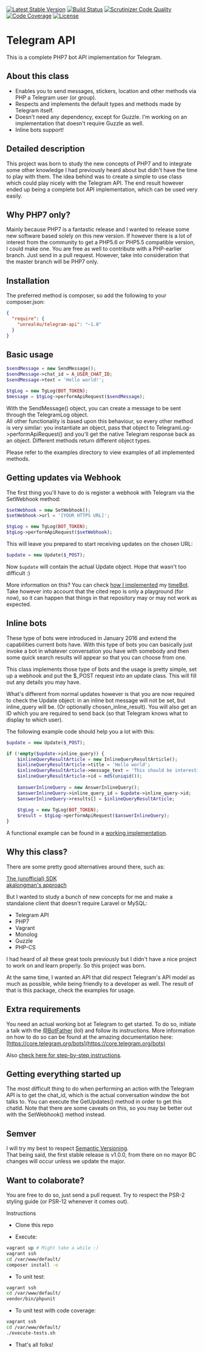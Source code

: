 [![Latest Stable Version](https://poser.pugx.org/unreal4u/telegram-api/v/stable)](https://packagist.org/packages/unreal4u/telegram-api)
[![Build Status](https://travis-ci.org/unreal4u/telegram-api.svg)](https://travis-ci.org/unreal4u/telegram-api)
[![Scrutinizer Code Quality](https://scrutinizer-ci.com/g/unreal4u/telegram-api/badges/quality-score.png?b=master)](https://scrutinizer-ci.com/g/unreal4u/telegram-api/?branch=master)
[![Code Coverage](https://scrutinizer-ci.com/g/unreal4u/telegram-api/badges/coverage.png?b=master)](https://scrutinizer-ci.com/g/unreal4u/telegram-api/?branch=master)
[![License](https://poser.pugx.org/unreal4u/telegram-api/license)](https://packagist.org/packages/unreal4u/telegram-api)

Telegram API 
======

This is a complete PHP7 bot API implementation for Telegram.

About this class
--------

* Enables you to send messages, stickers, location and other methods via PHP a Telegram user (or group).
* Respects and implements the default types and methods made by Telegram itself.
* Doesn't need any dependency, except for Guzzle. I'm working on an implementation that doesn't require Guzzle as well.
* Inline bots support!

Detailed description
---------

This project was born to study the new concepts of PHP7 and to integrate some other knowledge I had previously heard
about but didn't have the time to play with them. The idea behind was to create a simple to use class which could
play nicely with the Telegram API. The end result however ended up being a complete bot API implementation, which can be
used very easily.

Why PHP7 only?
----------

Mainly because PHP7 is a fantastic release and I wanted to release some new software based solely on this new version. 
If however there is a lot of interest from the community to get a PHP5.6 or PHP5.5 compatible version, I could make one.
You are free as well to contribute with a PHP-earlier branch. Just send in a pull request. However, take into 
consideration that the master branch will be PHP7 only.

Installation
----------

The preferred method is composer, so add the following to your composer.json:

```json
{
  "require": {
    "unreal4u/telegram-api": "~1.0"
  }
}
```

Basic usage
----------

```php
$sendMessage = new SendMessage();
$sendMessage->chat_id = A_USER_CHAT_ID;
$sendMessage->text = 'Hello world!';

$tgLog = new TgLog(BOT_TOKEN);
$message = $tgLog->performApiRequest($sendMessage);
```

With the SendMessage() object, you can create a message to be sent through the TelegramLog object.  
All other functionality is based upon this behaviour, so every other method is very similar: you instantiate an object, 
pass that object to TelegramLog->performApiRequest() and you'll get the native Telegram response back as an object. 
Different methods return different object types. 

Please refer to the examples directory to view examples of all implemented methods.

Getting updates via Webhook
---------

The first thing you'll have to do is register a webhook with Telegram via the SetWebhook method:

```php
$setWebhook = new SetWebhook();
$setWebhook->url = '[YOUR HTTPS URL]';

$tgLog = new TgLog(BOT_TOKEN);
$tgLog->performApiRequest($setWebhook);
```

This will leave you prepared to start receiving updates on the chosen URL: 

```php
$update = new Update($_POST);
```

Now <code>$update</code> will contain the actual Update object. Hope that wasn't too difficult :)

More information on this? You can check [how I implemented](https://github.com/unreal4u/tg-timebot) my 
[timeBot](https://telegram.me/TheTimeBot). Take however into account that the cited repo is only a playground (for now), 
so it can happen that things in that repository may or may not work as expected.

Inline bots
----------

These type of bots were introduced in January 2016 and extend the capabilities current bots have. With this type of bots
you can basically just invoke a bot in whatever conversation you have with somebody and then some quick search results
will appear so that you can choose from one.

This class implements those type of bots and the usage is pretty simple, set up a webhook and put the $_POST request
into an update class. This will fill out any details you may have. 

What's different from normal updates however is that you are now required to check the Update object: in an inline bot
message will not be set, but inline_query will be. (Or optionally chosen_inline_result). You will also get an ID which
you are required to send back (so that Telegram knows what to display to which user). 

The following example code should help you a lot with this: 

```php
$update = new Update($_POST);

if (!empty($update->inline_query)) {
    $inlineQueryResultArticle = new InlineQueryResultArticle();
    $inlineQueryResultArticle->title = 'Hello world';
    $inlineQueryResultArticle->message_text = 'This should be interesting';
    $inlineQueryResultArticle->id = md5(uniqid());
    
    $answerInlineQuery = new AnswerInlineQuery();
    $answerInlineQuery->inline_query_id = $update->inline_query->id;
    $answerInlineQuery->results[] = $inlineQueryResultArticle;
    
    $tgLog = new TgLog(BOT_TOKEN);
    $result = $tgLog->performApiRequest($answerInlineQuery);
}
```

A functional example can be found in a [working implementation](https://github.com/unreal4u/tg-timebot).

Why this class?
----------

There are some pretty good alternatives around there, such as: 

[The (unofficial) SDK](https://github.com/irazasyed/telegram-bot-sdk)  
[akalongman's approach](https://github.com/akalongman/php-telegram-bot)

But I wanted to study a bunch of new concepts for me and make a standalone client that doesn't require Laravel or MySQL: 

* Telegram API
* PHP7
* Vagrant
* Monolog
* Guzzle
* PHP-CS

I had heard of all these great tools previously but I didn't have a nice project to work on and learn properly. So this
project was born. 

At the same time, I wanted an API that did respect Telegram's API model as much as possible, while being friendly to a
developer as well. The result of that is this package, check the examples for usage.

Extra requirements
----------

You need an actual working bot at Telegram to get started. To do so, initiate a talk with the 
[@BotFather](https://telegram.me/botfather) (lol) and follow its instructions. More information on how to do so can be 
found at the amazing documentation here: [https://core.telegram.org/bots](https://core.telegram.org/bots)

Also [check here for step-by-step instructions](https://github.com/akalongman/php-telegram-bot/blob/master/README.md).

Getting everything started up
-----------

The most difficult thing to do when performing an action with the Telegram API is to get the chat_id, which is the 
actual conversation window the bot talks to. You can execute the GetUpdates() method in order to get this chatId. Note
that there are some caveats on this, so you may be better out with the SetWebhook() method instead. 

Semver
-----------

I will try my best to respect [Semantic Versioning](http://semver.org).  
That being said, the first stable release is v1.0.0, from there on no mayor BC changes will occur unless we update
the major.

Want to colaborate?
-----------

You are free to do so, just send a pull request. Try to respect the PSR-2 styling guide (or PSR-12 whenever it comes 
out). 

Instructions

* Clone this repo

* Execute: 
```bash
vagrant up # Might take a while :)
vagrant ssh
cd /var/www/default/
composer install -o
```

* To unit test:
```bash
vagrant ssh
cd /var/www/default/
vendor/bin/phpunit
```

* To unit test with code coverage:
```bash
vagrant ssh
cd /var/www/default/
./execute-tests.sh
```

* That's all folks!
